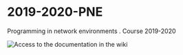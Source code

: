 # 2019-2020-PNE
Programming in network environments . Course 2019-2020

![Access to the documentation in the wiki](https://github.com/myTeachingURJC/2019-2020-PNE/wiki)
